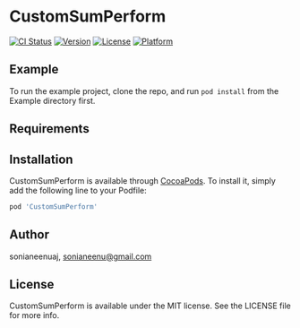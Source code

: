 # CustomSumPerform

[![CI Status](https://img.shields.io/travis/sonianeenuaj/CustomSumPerform.svg?style=flat)](https://travis-ci.org/sonianeenuaj/CustomSumPerform)
[![Version](https://img.shields.io/cocoapods/v/CustomSumPerform.svg?style=flat)](https://cocoapods.org/pods/CustomSumPerform)
[![License](https://img.shields.io/cocoapods/l/CustomSumPerform.svg?style=flat)](https://cocoapods.org/pods/CustomSumPerform)
[![Platform](https://img.shields.io/cocoapods/p/CustomSumPerform.svg?style=flat)](https://cocoapods.org/pods/CustomSumPerform)

## Example

To run the example project, clone the repo, and run `pod install` from the Example directory first.

## Requirements

## Installation

CustomSumPerform is available through [CocoaPods](https://cocoapods.org). To install
it, simply add the following line to your Podfile:

```ruby
pod 'CustomSumPerform'
```

## Author

sonianeenuaj, sonianeenu@gmail.com

## License

CustomSumPerform is available under the MIT license. See the LICENSE file for more info.
